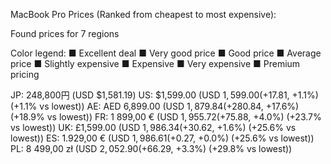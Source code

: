 MacBook Pro Prices (Ranked from cheapest to most expensive):

Found prices for 7 regions

Color legend:
■ Excellent deal
■ Very good price
■ Good price
■ Average price
■ Slightly expensive
■ Expensive
■ Very expensive
■ Premium pricing

JP: 248,800円 (USD $1,581.19)
US: $1,599.00 (USD $1,599.00 (+$17.81, +1.1%) (+1.1% vs lowest))
AE: AED 6,899.00 (USD $1,879.84 (+$280.84, +17.6%) (+18.9% vs lowest))
FR: 1 899,00 € (USD $1,955.72 (+$75.88, +4.0%) (+23.7% vs lowest))
UK: £1,599.00 (USD $1,986.34 (+$30.62, +1.6%) (+25.6% vs lowest))
ES: 1.929,00 € (USD $1,986.61 (+$0.27, +0.0%) (+25.6% vs lowest))
PL: 8 499,00 zł (USD $2,052.90 (+$66.29, +3.3%) (+29.8% vs lowest))
